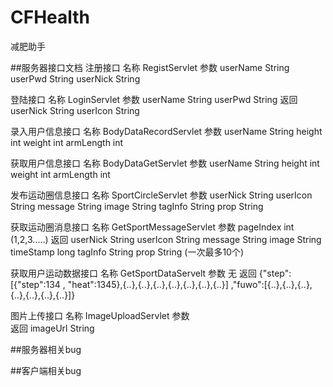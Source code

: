 # CFHealth
减肥助手

##服务器接口文档
注册接口
名称  RegistServlet
参数  userName  String
      userPwd   String
      userNick  String
      
登陆接口
名称  LoginServlet
参数  userName  String 
      userPwd   String
返回  userNick  String
      userIcon  String
      
录入用户信息接口
名称  BodyDataRecordServlet
参数  userName  String
      height  int 
      weight  int
      armLength  int
      
获取用户信息接口
名称  BodyDataGetServlet
参数  userName  String
      height  int 
      weight  int
      armLength  int

发布运动圈信息接口
名称  SportCircleServlet
参数  userNick  String 
      userIcon  String
      message   String 
      image     String
      tagInfo   String
      prop      String
      
获取运动圈消息接口
名称  GetSportMessageServlet
参数  pageIndex int (1,2,3.....)
返回  userNick  String 
      userIcon  String
      message   String 
      image     String
      timeStamp long
      tagInfo   String
      prop      String  (一次最多10个)

获取用户运动数据接口
名称  GetSportDataServelt
参数  无
返回  {"step":[{"step":134 , "heat":1345},{..},{..},{..},{..},{..},{..},{..}] ,"fuwo":[{..},{..},{..},{..},{..},{..},{..}]}

图片上传接口
名称  ImageUploadServlet
参数  
返回  imageUrl  String


##服务器相关bug

##客户端相关bug
